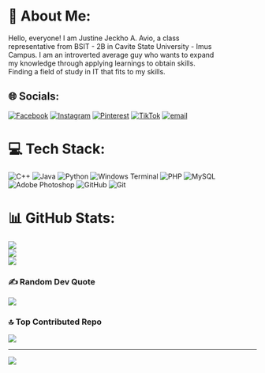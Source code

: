 # 💫 About Me:
Hello, everyone! I am Justine Jeckho A. Avio, a class<br>representative from BSIT - 2B in Cavite State University - Imus <br>Campus. I am an introverted average guy who wants to expand<br>my knowledge through applying learnings to obtain skills. <br>Finding a field of study in IT that fits to my skills.  


## 🌐 Socials:
[![Facebook](https://img.shields.io/badge/Facebook-%231877F2.svg?logo=Facebook&logoColor=white)](https://facebook.com/@jeckho.avio.5) [![Instagram](https://img.shields.io/badge/Instagram-%23E4405F.svg?logo=Instagram&logoColor=white)](https://instagram.com/@jex_issocool) [![Pinterest](https://img.shields.io/badge/Pinterest-%23E60023.svg?logo=Pinterest&logoColor=white)](https://pinterest.com/@tragicscence) [![TikTok](https://img.shields.io/badge/TikTok-%23000000.svg?logo=TikTok&logoColor=white)](https://tiktok.com/@@tragicscence) [![email](https://img.shields.io/badge/Email-D14836?logo=gmail&logoColor=white)](mailto:justinejeckhoavio@gmail.com) 

# 💻 Tech Stack:
![C++](https://img.shields.io/badge/c++-%2300599C.svg?style=for-the-badge&logo=c%2B%2B&logoColor=white) ![Java](https://img.shields.io/badge/java-%23ED8B00.svg?style=for-the-badge&logo=openjdk&logoColor=white) ![Python](https://img.shields.io/badge/python-3670A0?style=for-the-badge&logo=python&logoColor=ffdd54) ![Windows Terminal](https://img.shields.io/badge/Windows%20Terminal-%234D4D4D.svg?style=for-the-badge&logo=windows-terminal&logoColor=white) ![PHP](https://img.shields.io/badge/php-%23777BB4.svg?style=for-the-badge&logo=php&logoColor=white) ![MySQL](https://img.shields.io/badge/mysql-4479A1.svg?style=for-the-badge&logo=mysql&logoColor=white) ![Adobe Photoshop](https://img.shields.io/badge/adobe%20photoshop-%2331A8FF.svg?style=for-the-badge&logo=adobe%20photoshop&logoColor=white) ![GitHub](https://img.shields.io/badge/github-%23121011.svg?style=for-the-badge&logo=github&logoColor=white) ![Git](https://img.shields.io/badge/git-%23F05033.svg?style=for-the-badge&logo=git&logoColor=white)
# 📊 GitHub Stats:
![](https://github-readme-stats.vercel.app/api?username=JustineAvio&theme=cobalt&hide_border=false&include_all_commits=true&count_private=true)<br/>
![](https://nirzak-streak-stats.vercel.app/?user=JustineAvio&theme=cobalt&hide_border=false)<br/>
![](https://github-readme-stats.vercel.app/api/top-langs/?username=JustineAvio&theme=cobalt&hide_border=false&include_all_commits=true&count_private=true&layout=compact)

### ✍️ Random Dev Quote
![](https://quotes-github-readme.vercel.app/api?type=horizontal&theme=radical)

### 🔝 Top Contributed Repo
![](https://github-contributor-stats.vercel.app/api?username=JustineAvio&limit=5&theme=github_dark&combine_all_yearly_contributions=true)

---
[![](https://visitcount.itsvg.in/api?id=JustineAvio&icon=0&color=0)](https://visitcount.itsvg.in)

<!-- Proudly created with GPRM ( https://gprm.itsvg.in ) -->
